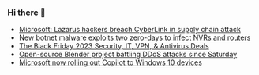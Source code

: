 ### Hi there 👋

<!--START_SECTION:feed-->
* [Microsoft: Lazarus hackers breach CyberLink in supply chain attack](https://www.bleepingcomputer.com/news/security/microsoft-lazarus-hackers-breach-cyberlink-in-supply-chain-attack/)
* [New botnet malware exploits two zero-days to infect NVRs and routers](https://www.bleepingcomputer.com/news/security/new-botnet-malware-exploits-two-zero-days-to-infect-nvrs-and-routers/)
* [The Black Friday 2023 Security, IT, VPN, & Antivirus Deals](https://www.bleepingcomputer.com/news/security/the-black-friday-2023-security-it-vpn-and-antivirus-deals/)
* [Open-source Blender project battling DDoS attacks since Saturday](https://www.bleepingcomputer.com/news/security/open-source-blender-project-battling-ddos-attacks-since-saturday/)
* [Microsoft now rolling out Copilot to Windows 10 devices](https://www.bleepingcomputer.com/news/microsoft/microsoft-now-rolling-out-copilot-to-windows-10-devices/)
<!--END_SECTION:feed-->

<!--
**frankenk/frankenk** is a ✨ _special_ ✨ repository because its `README.md` (this file) appears on your GitHub profile.

Here are some ideas to get you started:

- 🔭 I’m currently working on ...
- 🌱 I’m currently learning ...
- 👯 I’m looking to collaborate on ...
- 🤔 I’m looking for help with ...
- 💬 Ask me about ...
- 📫 How to reach me: ...
- 😄 Pronouns: ...
- ⚡ Fun fact: ...
-->



